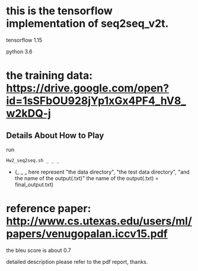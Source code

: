 # this is the tensorflow implementation of seq2seq_v2t.

tensorflow 1.15

python 3.6

# the training data: https://drive.google.com/open?id=1sSFbOU928jYp1xGx4PF4_hV8_w2kDQ-j

## Details About How to Play

run

```sh
Hw2_seq2seq.sh _ _ _
```

* (_ _ _ here represent "the data directory", "the test data directory", "and the name of the output(.txt)"
the name of the output(.txt) = final_output.txt)


# reference paper: http://www.cs.utexas.edu/users/ml/papers/venugopalan.iccv15.pdf

the bleu score is about 0.7

detailed description please refer to the pdf report, thanks.
